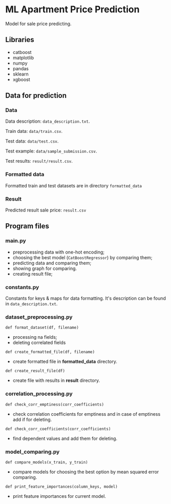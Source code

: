 # ML Apartment Price Prediction

Model for sale price predicting.

## Libraries

- catboost
- matplotlib
- numpy
- pandas
- sklearn
- xgboost

## Data for prediction
### Data

Data description: ```data_description.txt```.

Train data: ```data/train.csv```.

Test data: ```data/test.csv```.

Test example: ```data/sample_submission.csv```.

Test results: ```result/result.csv```.

### Formatted data

Formatted train and test datasets are in directory 
```formatted_data```

### Result

Predicted result sale price: ```result.csv```

## Program files

### main.py

- preprocessing data with one-hot encoding;
- choosing the best model (```CatBoostRegressor```) by comparing them;
- predicting data and comparing them;
- showing graph for comparing.
- creating result file;

### constants.py

Constants for keys & maps for data formatting. 
It's description can be found in ```data_description.txt```.

### dataset_preprocessing.py

```def format_dataset(df, filename)```
- processing na fields;
- deleting correlated fields

```def create_formatted_file(df, filename)```
- create formatted file in **formatted_data** directory.

```def create_result_file(df)```
- create file with results in **result** directory.

### correlation_processing.py

```def check_corr_emptiness(corr_coefficients)```
- check correlation coefficients for emptiness and in case of emptiness add if for deleting.

```def check_corr_coefficients(corr_coefficients)```
- find dependent values and add them for deleting.

### model_comparing.py

```def compare_models(x_train, y_train)```
- compare models for choosing the best option by mean squared error comparing.

```def print_feature_importances(column_keys, model)```
- print feature importances for current model.
